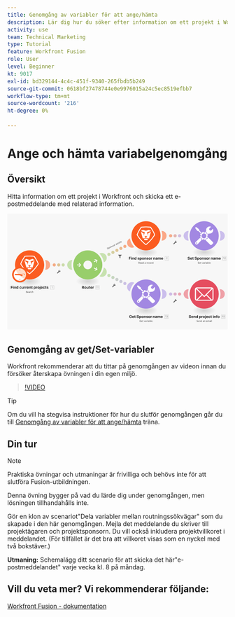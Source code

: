 ```yaml
---
title: Genomgång av variabler för att ange/hämta
description: Lär dig hur du söker efter information om ett projekt i Workfront och skickar ett e-postmeddelande med relaterad information i [!DNL Adobe Workfront Fusion].
activity: use
team: Technical Marketing
type: Tutorial
feature: Workfront Fusion
role: User
level: Beginner
kt: 9017
exl-id: bd329144-4c4c-451f-9340-265fbdb5b249
source-git-commit: 0618bf27478744e0e9976015a24c5ec8519efbb7
workflow-type: tm+mt
source-wordcount: '216'
ht-degree: 0%

---
```


# Ange och hämta variabelgenomgång

## Översikt

Hitta information om ett projekt i Workfront och skicka ett e-postmeddelande med relaterad information.

![En bild av Fusion-scenariot](assets/universal-connectors-and-routing-8.png)

## Genomgång av get/Set-variabler

Workfront rekommenderar att du tittar på genomgången av videon innan du försöker återskapa övningen i din egen miljö.

>[!VIDEO](https://video.tv.adobe.com/v/335276/?quality=12)

>[!TIP]
>
>Om du vill ha stegvisa instruktioner för hur du slutför genomgången går du till [Genomgång av variabler för att ange/hämta](https://experienceleague.adobe.com/docs/workfront-learn/tutorials-workfront/fusion/exercises/set-get-variables.html?lang=en) träna.

## Din tur

>[!NOTE]
>
>Praktiska övningar och utmaningar är frivilliga och behövs inte för att slutföra Fusion-utbildningen.

Denna övning bygger på vad du lärde dig under genomgången, men lösningen tillhandahålls inte.

Gör en klon av scenariot&quot;Dela variabler mellan routningssökvägar&quot; som du skapade i den här genomgången. Mejla det meddelande du skriver till projektägaren och projektsponsorn. Du vill också inkludera projektvillkoret i meddelandet. (För tillfället är det bra att villkoret visas som en nyckel med två bokstäver.)

**Utmaning:** Schemalägg ditt scenario för att skicka det här&quot;e-postmeddelandet&quot; varje vecka kl. 8 på måndag.

## Vill du veta mer? Vi rekommenderar följande:

[Workfront Fusion - dokumentation](https://experienceleague.adobe.com/docs/workfront/using/adobe-workfront-fusion/workfront-fusion-2.html?lang=en)
